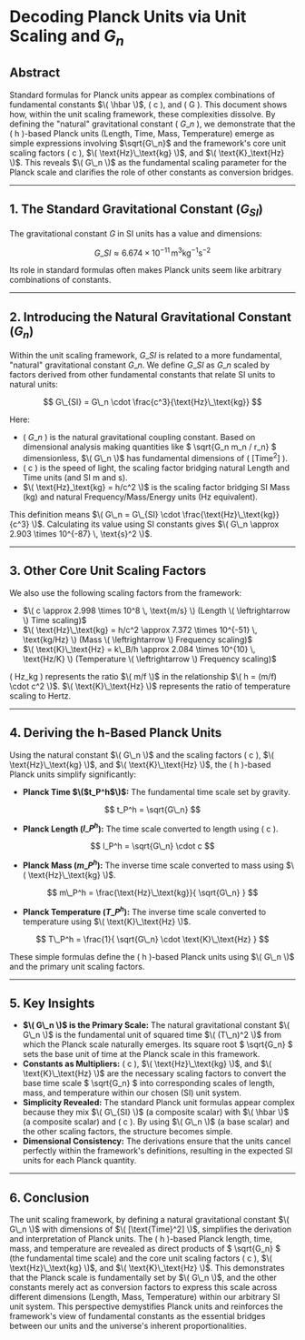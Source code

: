 # Decoding Planck Units via Unit Scaling and  $G_n$

## Abstract

Standard formulas for Planck units appear as complex combinations of fundamental constants $\( \hbar \)$, \( c \), and \( G \). This document shows how, within the unit scaling framework, these complexities dissolve. By defining the "natural" gravitational constant \( $G\_n$ \), we demonstrate that the \( h \)-based Planck units (Length, Time, Mass, Temperature) emerge as simple expressions involving $\sqrt{G\_n}$ and the framework's core unit scaling factors \( c \), $\( \text{Hz}\_\text{kg} \)$, and $\( \text{K}_\text{Hz} \)$. This reveals $\( G\_n \)$ as the fundamental scaling parameter for the Planck scale and clarifies the role of other constants as conversion bridges.

---

## 1. The Standard Gravitational Constant ($G_{SI}$)

The gravitational constant $G$ in SI units has a value and dimensions:

$$ G\_{SI} \approx 6.674 \times 10^{-11} \, \text{m}^3 \text{kg}^{-1} \text{s}^{-2} $$

Its role in standard formulas often makes Planck units seem like arbitrary combinations of constants.

---

## 2. Introducing the Natural Gravitational Constant ($G_n$)

Within the unit scaling framework, $G\_{SI}$ is related to a more fundamental, "natural" gravitational constant $G\_n$. We define $G\_{SI}$ as $G\_n$ scaled by factors derived from other fundamental constants that relate SI units to natural units:

$$ G\_{SI} = G\_n \cdot \frac{c^3}{\text{Hz}\_\text{kg}} $$

Here:
- \( $G\_n$ \) is the natural gravitational coupling constant. Based on dimensional analysis making quantities like $ \sqrt{G\_n m\_n / r\_n} $ dimensionless, $\( G\_n \)$ has fundamental dimensions of \( $[\text{Time}^2]$ \).
- \( c \) is the speed of light, the scaling factor bridging natural Length and Time units (and SI m and s).
- $\( \text{Hz}_\text{kg} = h/c^2 \)$ is the scaling factor bridging SI Mass (kg) and natural Frequency/Mass/Energy units (Hz equivalent).

This definition means $\( G\_n = G\_{SI} \cdot \frac{\text{Hz}\_\text{kg}}{c^3} \)$. Calculating its value using SI constants gives $\( G\_n \approx 2.903 \times 10^{-87} \, \text{s}^2 \)$.

---

## 3. Other Core Unit Scaling Factors

We also use the following scaling factors from the framework:
- $\( c \approx 2.998 \times 10^8 \, \text{m/s} \) (Length \( \leftrightarrow \) Time scaling)$
- $\( \text{Hz}\_\text{kg} = h/c^2 \approx 7.372 \times 10^{-51} \, \text{kg/Hz} \) (Mass \( \leftrightarrow \) Frequency scaling)$
- $\( \text{K}\_\text{Hz} = k\_B/h \approx 2.084 \times 10^{10} \, \text{Hz/K} \) (Temperature \( \leftrightarrow \) Frequency scaling)$

\( $\text{Hz}\_\text{kg}$ \) represents the ratio $\( m/f \)$ in the relationship $\( h = (m/f) \cdot c^2 \)$.
$\( \text{K}\_\text{Hz} \)$ represents the ratio of temperature scaling to Hertz.

---

## 4. Deriving the h-Based Planck Units

Using the natural constant $\( G\_n \)$ and the scaling factors \( c \), $\( \text{Hz}\_\text{kg} \)$, and $\( \text{K}\_\text{Hz} \)$, the \( h \)-based Planck units simplify significantly:

- **Planck Time $\($t\_P^h$\)$:** The fundamental time scale set by gravity.
  
$$ t_P^h = \sqrt{G\_n} $$

- **Planck Length ($l\_P^h$):** The time scale converted to length using \( c \).
  
$$ l_P^h = \sqrt{G\_n} \cdot c $$

- **Planck Mass ($m\_P^h$):** The inverse time scale converted to mass using $\( \text{Hz}\_\text{kg} \)$.
  
$$ m\_P^h = \frac{\text{Hz}\_\text{kg}}{ \sqrt{G\_n} } $$

- **Planck Temperature ($T\_P^h$):** The inverse time scale converted to temperature using $\( \text{K}\_\text{Hz} \)$.
  
$$ T\_P^h = \frac{1}{ \sqrt{G\_n} \cdot \text{K}\_\text{Hz} } $$

These simple formulas define the \( h \)-based Planck units using $\( G\_n \)$ and the primary unit scaling factors.

---

## 5. Key Insights

- **$\( G\_n \)$ is the Primary Scale:** The natural gravitational constant $\( G\_n \)$ is the fundamental unit of squared time $\( (T\_n)^2 \)$ from which the Planck scale naturally emerges. Its square root $ \sqrt{G\_n} $ sets the base unit of time at the Planck scale in this framework.
- **Constants as Multipliers:** \( c \), $\( \text{Hz}\_\text{kg} \)$, and $\( \text{K}\_\text{Hz} \)$ are the necessary scaling factors to convert the base time scale $ \sqrt{G\_n} $ into corresponding scales of length, mass, and temperature within our chosen (SI) unit system.
- **Simplicity Revealed:** The standard Planck unit formulas appear complex because they mix $\( G\_{SI} \)$ (a composite scalar) with $\( \hbar \)$ (a composite scalar) and \( c \). By using $\( G\_n \)$ (a base scalar) and the other scaling factors, the structure becomes simple.
- **Dimensional Consistency:** The derivations ensure that the units cancel perfectly within the framework's definitions, resulting in the expected SI units for each Planck quantity.

---

## 6. Conclusion

The unit scaling framework, by defining a natural gravitational constant $\( G\_n \)$ with dimensions of $\( [\text{Time}^2] \)$, simplifies the derivation and interpretation of Planck units. The \( h \)-based Planck length, time, mass, and temperature are revealed as direct products of $ \sqrt{G\_n} $ (the fundamental time scale) and the core unit scaling factors \( c \), $\( \text{Hz}\_\text{kg} \)$, and $\( \text{K}\_\text{Hz} \)$. This demonstrates that the Planck scale is fundamentally set by $\( G\_n \)$, and the other constants merely act as conversion factors to express this scale across different dimensions (Length, Mass, Temperature) within our arbitrary SI unit system. This perspective demystifies Planck units and reinforces the framework's view of fundamental constants as the essential bridges between our units and the universe's inherent proportionalities.

